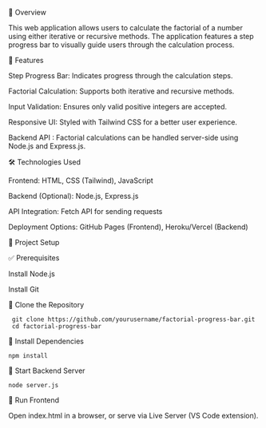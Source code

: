 📌 Overview

This web application allows users to calculate the factorial of a number using either iterative or recursive methods. The application features a step progress bar to visually guide users through the calculation process.

🚀 Features

Step Progress Bar: Indicates progress through the calculation steps.

Factorial Calculation: Supports both iterative and recursive methods.

Input Validation: Ensures only valid positive integers are accepted.

Responsive UI: Styled with Tailwind CSS for a better user experience.

Backend API : Factorial calculations can be handled server-side using Node.js and Express.js.


🛠️ Technologies Used

Frontend: HTML, CSS (Tailwind), JavaScript

Backend (Optional): Node.js, Express.js

API Integration: Fetch API for sending requests

Deployment Options: GitHub Pages (Frontend), Heroku/Vercel (Backend)

📂 Project Setup

✅ Prerequisites

Install Node.js

Install Git

🔹 Clone the Repository

     git clone https://github.com/yourusername/factorial-progress-bar.git
     cd factorial-progress-bar

🔹 Install Dependencies

    npm install

🔹 Start Backend Server

    node server.js

🔹 Run Frontend

Open index.html in a browser, or serve via Live Server (VS Code extension).

